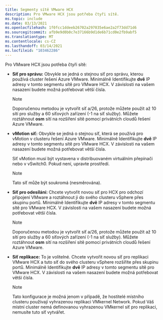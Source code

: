 ```yaml
---
title: Segmenty sítě VMware HCX
description: Pro VMware HCX jsou potřeba čtyři sítě.
ms.topic: include
ms.date: 03/13/2021
ms.openlocfilehash: 1f0fcc1ddeeb26702a297035e6ae2a2f73dd71d6
ms.sourcegitcommit: afb9e9d0b0c7e37166b9d1de6b71cd0e2fb9abf5
ms.translationtype: MT
ms.contentlocale: cs-CZ
ms.lasthandoff: 03/14/2021
ms.locfileid: "103462286"
---
```

<!-- Used in avs-production-ready-deployment.md and tutorial-deploy-vmware-hcx.md -->

Pro VMware HCX jsou potřeba čtyři sítě:

- **Síť pro správu:** Obvykle se jedná o stejnou síť pro správu, kterou používá cluster řešení Azure VMware. Minimálně Identifikujte **dvě** IP adresy v tomto segmentu sítě pro VMware HCX. V závislosti na vašem nasazení budete možná potřebovat větší čísla.

   > [!NOTE]
   > Doporučenou metodou je vytvořit síť a/26, protože můžete použít až 10 sítí pro služby a 60 síťových zařízení (-1 na síť služby). Můžete roztáhnout **osm** sítí na rozšíření sítě pomocí privátních cloudů řešení Azure VMware.
   >
   
- **vMotion síť:** Obvykle se jedná o stejnou síť, která se používá pro vMotion v clusteru řešení Azure VMware.  Minimálně Identifikujte **dvě** IP adresy v tomto segmentu sítě pro VMware HCX. V závislosti na vašem nasazení budete možná potřebovat větší čísla.  

   Síť vMotion musí být vystavena v distribuovaném virtuálním přepínači nebo v vSwitch0. Pokud není, upravte prostředí.

   > [!NOTE]
   > Tato síť může být soukromá (nesměrována).

- **Síť pro odesílání:** Chcete vytvořit novou síť pro HCX pro odchozí připojení VMware a roztáhnout ji do svého clusteru vSphere přes skupinu portů. Minimálně Identifikujte **dvě** IP adresy v tomto segmentu sítě pro VMware HCX. V závislosti na vašem nasazení budete možná potřebovat větší čísla.  

   > [!NOTE]
   > Doporučenou metodou je vytvořit síť a/26, protože můžete použít až 10 sítí pro služby a 60 síťových zařízení (-1 na síť služby). Můžete roztáhnout **osm** sítí na rozšíření sítě pomocí privátních cloudů řešení Azure VMware.
   >
   
- **Síť replikace:** To je volitelné. Chcete vytvořit novou síť pro replikaci VMware HCX a tuto síť do svého clusteru vSphere rozšíříte přes skupinu portů. Minimálně Identifikujte **dvě** IP adresy v tomto segmentu sítě pro VMware HCX. V závislosti na vašem nasazení budete možná potřebovat větší čísla.

   > [!NOTE]
   > Tato konfigurace je možná jenom v případě, že hostitelé místního clusteru používají vyhrazenou replikaci VMkernel Network.  Pokud Váš místní cluster nemá definovanou vyhrazenou VMkernel síť pro replikaci, nemusíte tuto síť vytvářet.
